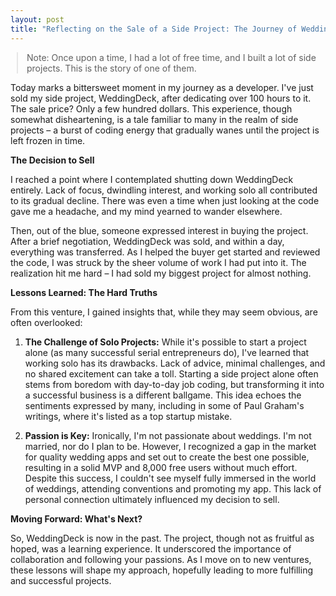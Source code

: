```yaml
---
layout: post
title: "Reflecting on the Sale of a Side Project: The Journey of WeddingDeck"
---
```


<style>
    h1 {
        font-weight: normal;
        line-height: 1.5em;
        font-size: 28px;
        margin-bottom: 10px;
    }
    .post-title {
        margin-bottom: -0.5rem;
    }
    blockquote {
        margin-left: 10px;
        margin-right: 10px;
    }
    h2 { font-weight: normal; }
    .w {
        padding: 3em 1em;
    }
</style>

> Note: Once upon a time, I had a lot of free time, and I built a lot of side projects. This is the story of one of them.

Today marks a bittersweet moment in my journey as a developer. I've just sold my side project, WeddingDeck, after dedicating over 100 hours to it. The sale price? Only a few hundred dollars. This experience, though somewhat disheartening, is a tale familiar to many in the realm of side projects – a burst of coding energy that gradually wanes until the project is left frozen in time.

**The Decision to Sell**

I reached a point where I contemplated shutting down WeddingDeck entirely. Lack of focus, dwindling interest, and working solo all contributed to its gradual decline. There was even a time when just looking at the code gave me a headache, and my mind yearned to wander elsewhere.

Then, out of the blue, someone expressed interest in buying the project. After a brief negotiation, WeddingDeck was sold, and within a day, everything was transferred. As I helped the buyer get started and reviewed the code, I was struck by the sheer volume of work I had put into it. The realization hit me hard – I had sold my biggest project for almost nothing.

**Lessons Learned: The Hard Truths**

From this venture, I gained insights that, while they may seem obvious, are often overlooked:

1. **The Challenge of Solo Projects:**
   While it's possible to start a project alone (as many successful serial entrepreneurs do), I've learned that working solo has its drawbacks. Lack of advice, minimal challenges, and no shared excitement can take a toll. Starting a side project alone often stems from boredom with day-to-day job coding, but transforming it into a successful business is a different ballgame. This idea echoes the sentiments expressed by many, including in some of Paul Graham's writings, where it's listed as a top startup mistake.

2. **Passion is Key:**
   Ironically, I'm not passionate about weddings. I'm not married, nor do I plan to be. However, I recognized a gap in the market for quality wedding apps and set out to create the best one possible, resulting in a solid MVP and 8,000 free users without much effort. Despite this success, I couldn't see myself fully immersed in the world of weddings, attending conventions and promoting my app. This lack of personal connection ultimately influenced my decision to sell.

**Moving Forward: What's Next?**

So, WeddingDeck is now in the past. The project, though not as fruitful as hoped, was a learning experience. It underscored the importance of collaboration and following your passions. As I move on to new ventures, these lessons will shape my approach, hopefully leading to more fulfilling and successful projects.

